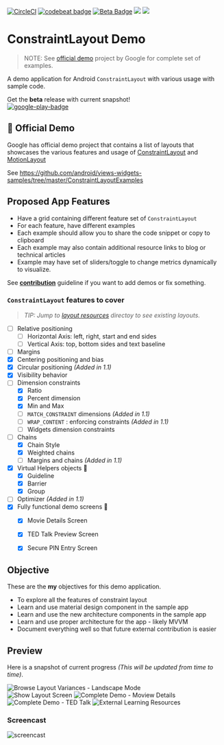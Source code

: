 [![CircleCI](https://circleci.com/gh/amardeshbd/android-constraint-layout-cheatsheet.svg?style=svg)](https://circleci.com/gh/amardeshbd/android-constraint-layout-cheatsheet) [![codebeat badge](https://codebeat.co/badges/bf0c09f2-f87c-49cc-b437-ee1a975ed830)](https://codebeat.co/projects/github-com-amardeshbd-android-constraint-layout-cheatsheet-master) [![Beta Badge](https://img.shields.io/badge/Google%20Play-BETA-orange.svg)](https://play.google.com/store/apps/details?id=com.hossainkhan.android.constraintlayout) [![](https://img.shields.io/github/release/amardeshbd/android-constraint-layout-cheatsheet.svg?label=latest)](https://github.com/amardeshbd/android-constraint-layout-cheatsheet/releases) ![](https://img.shields.io/badge/AS%20Compatibility-v3.3.2-green.svg?logo=android)   


# ConstraintLayout Demo
> NOTE: See [official demo](#bookmark-official-demo) project by Google for complete set of examples.

A demo application for Android `ConstraintLayout` with various usage with sample code.

Get the **beta** release with current snapshot!  
[![google-play-badge](https://user-images.githubusercontent.com/99822/40590807-b714614a-61d3-11e8-9fab-a6781bc670c2.png)](https://play.google.com/store/apps/details?id=com.hossainkhan.android.constraintlayout)

## :bookmark: Official Demo
Google has official demo project that contains a list of layouts that showcases the various features and usage of
[ConstraintLayout](https://developer.android.com/reference/android/support/constraint/ConstraintLayout.html) and 
[MotionLayout](https://developer.android.com/reference/android/support/constraint/motion/MotionLayout)

See https://github.com/android/views-widgets-samples/tree/master/ConstraintLayoutExamples

## Proposed App Features
* Have a grid containing different feature set of `ConstraintLayout`
* For each feature, have different examples
* Each example should allow you to share the code snippet or copy to clipboard
* Each example may also contain additional resource links to blog or technical articles
* Example may have set of sliders/toggle to change metrics dynamically to visualize.

See **[contribution](CONTRIBUTING.md)** guideline if you want to add demos or fix something.

### `ConstraintLayout` features to cover 
> _TIP: Jump to [layout resources](https://github.com/amardeshbd/android-constraint-layout-cheatsheet/tree/master/app/src/main/res/layout) directoy to see existing layouts._

- [ ] Relative positioning
  * [ ] Horizontal Axis: left, right, start and end sides
  * [ ] Vertical Axis: top, bottom sides and text baseline
- [ ] Margins
- [x] Centering positioning and bias
- [x] Circular positioning _(Added in 1.1)_
- [x] Visibility behavior
- [ ] Dimension constraints
  * [x] Ratio
  * [x] Percent dimension
  * [x] Min and Max
  * [ ] `MATCH_CONSTRAINT` dimensions _(Added in 1.1)_
  * [ ] `WRAP_CONTENT` : enforcing constraints _(Added in 1.1)_
  * [ ] Widgets dimension constraints
- [ ] Chains
  * [x] Chain Style
  * [x] Weighted chains
  * [ ] Margins and chains _(Added in 1.1)_
- [x] Virtual Helpers objects 🥇
  * [x] Guideline
  * [x] Barrier
  * [x] Group
- [ ] Optimizer _(Added in 1.1)_
- [x] Fully functional demo screens 🥇
  * [x] Movie Details Screen
  * [x] TED Talk Preview Screen
  * [x] Secure PIN Entry Screen


## Objective
These are the **my** objectives for this demo application.
* To explore all the features of constraint layout
* Learn and use material design component in the sample app
* Learn and use the new architecture components in the sample app
* Learn and use proper architecture for the app - likely MVVM
* Document everything well so that future external contribution is easier

## Preview
Here is a snapshot of current progress _(This will be updated from time to time)_.  

![Browse Layout Variances - Landscape Mode](https://user-images.githubusercontent.com/99822/39678468-6de62ce8-515b-11e8-9516-5203bef17d8a.png)   
![Show Layout Screen](https://user-images.githubusercontent.com/99822/39677193-c55efc3c-5144-11e8-822f-b55664d8e5e2.png) ![Complete Demo - Moview Details](https://user-images.githubusercontent.com/99822/56074662-80d4b280-5d84-11e9-83a5-4c6440662359.png) ![Complete Demo - TED Talk](https://user-images.githubusercontent.com/99822/58756502-b6199900-84c7-11e9-9b57-34455a1633cf.png) ![External Learning Resources](https://user-images.githubusercontent.com/99822/59073743-6dcaf400-8896-11e9-9a97-84d3ee384dee.png)


### Screencast
![screencast](https://user-images.githubusercontent.com/99822/55640296-50e04a80-5799-11e9-9209-01b99e7ddd52.gif)
